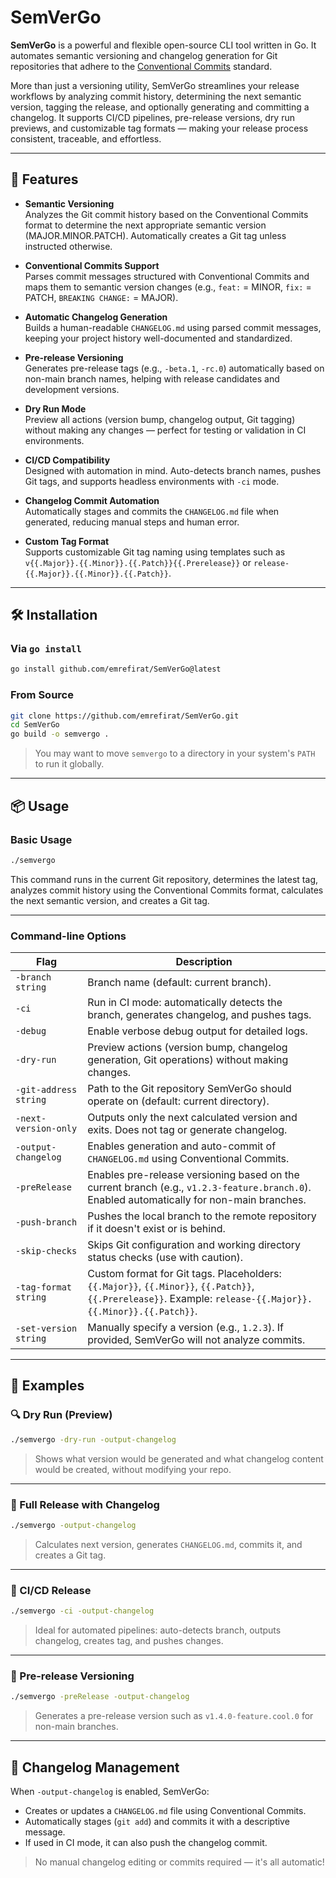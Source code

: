 # SemVerGo

**SemVerGo** is a powerful and flexible open-source CLI tool written in Go. It automates semantic versioning and changelog generation for Git repositories that adhere to the [Conventional Commits](https://www.conventionalcommits.org/) standard.

More than just a versioning utility, SemVerGo streamlines your release workflows by analyzing commit history, determining the next semantic version, tagging the release, and optionally generating and committing a changelog. It supports CI/CD pipelines, pre-release versions, dry run previews, and customizable tag formats — making your release process consistent, traceable, and effortless.

---

## 🚀 Features

- **Semantic Versioning**  
  Analyzes the Git commit history based on the Conventional Commits format to determine the next appropriate semantic version (MAJOR.MINOR.PATCH). Automatically creates a Git tag unless instructed otherwise.

- **Conventional Commits Support**  
  Parses commit messages structured with Conventional Commits and maps them to semantic version changes (e.g., `feat:` = MINOR, `fix:` = PATCH, `BREAKING CHANGE:` = MAJOR).

- **Automatic Changelog Generation**  
  Builds a human-readable `CHANGELOG.md` using parsed commit messages, keeping your project history well-documented and standardized.

- **Pre-release Versioning**  
  Generates pre-release tags (e.g., `-beta.1`, `-rc.0`) automatically based on non-main branch names, helping with release candidates and development versions.

- **Dry Run Mode**  
  Preview all actions (version bump, changelog output, Git tagging) without making any changes — perfect for testing or validation in CI environments.

- **CI/CD Compatibility**  
  Designed with automation in mind. Auto-detects branch names, pushes Git tags, and supports headless environments with `-ci` mode.

- **Changelog Commit Automation**  
  Automatically stages and commits the `CHANGELOG.md` file when generated, reducing manual steps and human error.

- **Custom Tag Format**  
  Supports customizable Git tag naming using templates such as `v{{.Major}}.{{.Minor}}.{{.Patch}}{{.Prerelease}}` or `release-{{.Major}}.{{.Minor}}.{{.Patch}}`.

---

## 🛠 Installation

### Via `go install`

```bash
go install github.com/emrefirat/SemVerGo@latest
```

### From Source

```bash
git clone https://github.com/emrefirat/SemVerGo.git
cd SemVerGo
go build -o semvergo .
```

> You may want to move `semvergo` to a directory in your system's `PATH` to run it globally.

---

## 📦 Usage

### Basic Usage

```bash
./semvergo
```

This command runs in the current Git repository, determines the latest tag, analyzes commit history using the Conventional Commits format, calculates the next semantic version, and creates a Git tag.

---

### Command-line Options

| Flag                | Description |
|---------------------|-------------|
| `-branch string`    | Branch name (default: current branch). |
| `-ci`               | Run in CI mode: automatically detects the branch, generates changelog, and pushes tags. |
| `-debug`            | Enable verbose debug output for detailed logs. |
| `-dry-run`          | Preview actions (version bump, changelog generation, Git operations) without making changes. |
| `-git-address string` | Path to the Git repository SemVerGo should operate on (default: current directory). |
| `-next-version-only` | Outputs only the next calculated version and exits. Does not tag or generate changelog. |
| `-output-changelog` | Enables generation and auto-commit of `CHANGELOG.md` using Conventional Commits. |
| `-preRelease`       | Enables pre-release versioning based on the current branch (e.g., `v1.2.3-feature.branch.0`). Enabled automatically for non-main branches. |
| `-push-branch`      | Pushes the local branch to the remote repository if it doesn't exist or is behind. |
| `-skip-checks`      | Skips Git configuration and working directory status checks (use with caution). |
| `-tag-format string` | Custom format for Git tags. Placeholders: `{{.Major}}`, `{{.Minor}}`, `{{.Patch}}`, `{{.Prerelease}}`. Example: `release-{{.Major}}.{{.Minor}}.{{.Patch}}`. |
| `-set-version string`   | Manually specify a version (e.g., `1.2.3`). If provided, SemVerGo will not analyze commits. |

---

## 🧪 Examples

### 🔍 Dry Run (Preview)

```bash
./semvergo -dry-run -output-changelog
```

> Shows what version would be generated and what changelog content would be created, without modifying your repo.

---

### 🚀 Full Release with Changelog

```bash
./semvergo -output-changelog
```

> Calculates next version, generates `CHANGELOG.md`, commits it, and creates a Git tag.

---

### 🧪 CI/CD Release

```bash
./semvergo -ci -output-changelog
```

> Ideal for automated pipelines: auto-detects branch, outputs changelog, creates tag, and pushes changes.

---

### 🔖 Pre-release Versioning

```bash
./semvergo -preRelease -output-changelog
```

> Generates a pre-release version such as `v1.4.0-feature.cool.0` for non-main branches.

---

## 📝 Changelog Management

When `-output-changelog` is enabled, SemVerGo:

- Creates or updates a `CHANGELOG.md` file using Conventional Commits.
- Automatically stages (`git add`) and commits it with a descriptive message.
- If used in CI mode, it can also push the changelog commit.

> No manual changelog editing or commits required — it's all automatic!

